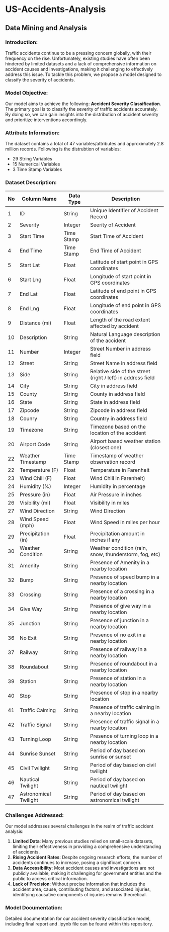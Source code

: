 # US-Accidents-Analysis
## Data Mining and Analysis



### Introduction: 
Traffic accidents continue to be a pressing concern globally, with their frequency on the rise. Unfortunately, existing studies have often been hindered by limited datasets and a lack of comprehensive information on accident causes and investigations, making it challenging to effectively address this issue. To tackle this problem, we propose a model designed to classify the severity of accidents.



### Model Objective:
Our model aims to achieve the following: **Accident Severity Classification**. The primary goal is to classify the severity of traffic accidents accurately. By doing so, we can gain insights into the distribution of accident severity and prioritize interventions accordingly.



### Attribute Information:
The dataset contains a total of 47 variables/attributes and approximately 2.8 million records. Following is the distrubtion of variables:
- 29 String Variables
- 15 Numerical Variables
- 3 Time Stamp Variables



### Dataset Description:
|No| Column Name           | Data Type  | Description                                                 |
|--|-----------------------|------------|-------------------------------------------------------------|
| 1| ID                    | String     | Unique Identifier of Accident Record                        |
| 2| Severity              | Integer    | Seerity of Accident                                         |
| 3| Start Time             | Time Stamp | Start Time of Accident                                      |
| 4| End Time              | Time Stamp | End Time of Accident                                        |
| 5| Start Lat             | Float      | Latitude of start point in GPS coordinates                  |
| 6| Start Lng             | Float      | Longitude of start point in GPS coordinates                 |
| 7| End Lat               | Float      | Latitude of end point in GPS coordinates                    |
| 8| End Lng               | Float      | Longitude of end point in GPS coordinates                   |
| 9| Distance (mi)         | Float      | Length of the road extent affected by accident              |
|10| Description           | String     | Natural Language description of the accident                |
|11| Number                | Integer    | Street Number in address field                              |
|12| Street                | String     | Street Name in address field                                |
|13| Side                  | String     | Relative side of the street (right / left) in address field |
|14| City                  | String     | City in address field                                       |
|15| County                | String     | County in address field                                     |
|16| State                 | String     | State in address field                                      |
|17| Zipcode               | String     | Zipcode in address field                                    |
|18| Counry                | String     | Country in address field                                    |
|19| Timezone              | String     | Timezone based on the location of the accident              |
|20| Airport Code          | String     | Airport based weather station (closest one)                 |
|22| Weather Timestamp     | Time Stamp | Timestamp of weather observation record                     |
|22| Temperature (F)       | Float      | Temperature in Farenheit                                    |
|23| Wind Chill (F)        | Float      | Wind Chill in Farenheit)                                    |
|24| Humidity (%)          | Integer    | Humidity in percentage                                      |
|25| Pressure (in)         | Float      | Air Pressure in inches                                      |
|26| Visibility (mi)       | Float      | Visibility in miles                                         |
|27| Wind Direction        | String     | Wind Direction                                              |
|28| Wind Speed (mph)      | Float      | Wind Speed in miles per hour                                |
|29| Precipitation (in)    | Float      | Precipitation amount in inches if any                       |
|30| Weather Condition     | String     | Weather condition (rain, snow, thunderstorm, fog, etc)      |
|31| Amenity               | String     | Presence of Amenity in a nearby location                    |
|32| Bump                  | String     | Presence of speed bump in a nearby location                 |
|33| Crossing              | String     | Presence of a crossing in a nearby location                 |
|34| Give Way              | String     | Presence of give way in a nearby location                   |
|35| Junction              | String     | Presence of junction in a nearby location                   |
|36| No Exit               | String     | Presence of no exit in a nearby location                    |
|37| Railway               | String     | Presence of railway in a nearby location                    |
|38| Roundabout            | String     | Presence of roundabout in a nearby location                 |
|39| Station               | String     | Presence of station in a nearby location                    |
|40| Stop                  | String     | Presence of stop in a nearby location                       |
|41| Traffic Calming       | String     | Presence of traffic calming in a nearby location            |
|42| Traffic Signal        | String     | Presence of traffic signal in a nearby location             |
|43| Turning Loop          | String     | Presence of turning loop in a nearby location               |
|44| Sunrise Sunset        | String     | Period of day based on sunrise or sunset                    |
|45| Civil Twilight        | String     | Period of day based on civil twilight                       |
|46| Nautical Twilight     | String     | Period of day based on nautical twilight                    |
|47| Astronomical Twilight | String     | Period of day based on astronomical twilight                | 



### Challenges Addressed:
Our model addresses several challenges in the realm of traffic accident analysis:

1. **Limited Data**: Many previous studies relied on small-scale datasets, limiting their effectiveness in providing a comprehensive understanding of accidents.
2. **Rising Accident Rates**: Despite ongoing research efforts, the number of accidents continues to increase, posing a significant concern.
3. **Data Accessibility**: Most accident causes and investigations are not publicly available, making it challenging for government entities and the public to access critical information.
4. **Lack of Precision**: Without precise information that includes the accident area, cause, contributing factors, and associated injuries, identifying causative components of injuries remains theoretical.



### Model Documentation:
Detailed documentation for our accident severity classification model, including final report and .ipynb file can be found within this repository.
